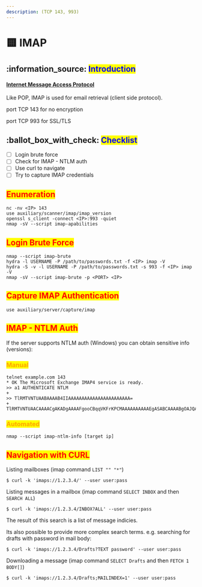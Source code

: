```yaml
---
description: (TCP 143, 993)
---
```


# 🟨 IMAP

## :information\_source: <mark style="color:blue;">Introduction</mark>

#### [Internet Message Access Protocol](https://datatracker.ietf.org/doc/html/rfc3501)

Like POP, IMAP is used for email retrieval (client side protocol).

port TCP 143 for no encryption

port TCP 993 for SSL/TLS

## :ballot\_box\_with\_check: <mark style="color:blue;">Checklist</mark>

* [ ] Login brute force
* [ ] Check for IMAP - NTLM auth
* [ ] Use curl to navigate
* [ ] Try to capture IMAP credentials

## <mark style="color:red;">Enumeration</mark>

```
nc -nv <IP> 143
use auxiliary/scanner/imap/imap_version
openssl s_client -connect <IP>:993 -quiet
nmap -sV --script imap-apabilities
```

## <mark style="color:red;">Login Brute Force</mark>

```
nmap --script imap-brute
hydra -l USERNAME -P /path/to/passwords.txt -f <IP> imap -V
hydra -S -v -l USERNAME -P /path/to/passwords.txt -s 993 -f <IP> imap -V
nmap -sV --script imap-brute -p <PORT> <IP>
```

## <mark style="color:red;">Capture IMAP Authentication</mark>

```
use auxiliary/server/capture/imap
```

## <mark style="color:red;">IMAP - NTLM Auth</mark>

If the server supports NTLM auth (Windows) you can obtain sensitive info (versions):

### <mark style="color:orange;">Manual</mark>

```
telnet example.com 143
* OK The Microsoft Exchange IMAP4 service is ready.
>> a1 AUTHENTICATE NTLM
+
>> TlRMTVNTUAABAAAAB4IIAAAAAAAAAAAAAAAAAAAAAAA= 
+ TlRMTVNTUAACAAAACgAKADgAAAAFgooCBqqVKFrKPCMAAAAAAAAAAEgASABCAAAABgOAJQAAAA9JAEkAUwAwADEAAgAKAEkASQBTADAAMQABAAoASQBJAFMAMAAxAAQACgBJAEkAUwAwADEAAwAKAEkASQBTADAAMQAHAAgAHwMI0VPy1QEAAAAA
```

### <mark style="color:orange;">Automated</mark>

```
nmap --script imap-ntlm-info [target ip]
```

## <mark style="color:red;">Navigation with CURL</mark>

Listing mailboxes (imap command `LIST "" "*"`)

```
$ curl -k 'imaps://1.2.3.4/' --user user:pass
```

Listing messages in a mailbox (imap command `SELECT INBOX` and then `SEARCH ALL`)

```
$ curl -k 'imaps://1.2.3.4/INBOX?ALL' --user user:pass
```

The result of this search is a list of message indicies.

Its also possible to provide more complex search terms. e.g. searching for drafts with password in mail body:

```
$ curl -k 'imaps://1.2.3.4/Drafts?TEXT password' --user user:pass
```

Downloading a message (imap command `SELECT Drafts` and then `FETCH 1 BODY[]`)

```
$ curl -k 'imaps://1.2.3.4/Drafts;MAILINDEX=1' --user user:pass
```

